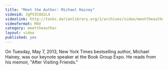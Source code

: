 ```yaml
---
title: "Meet the Author: Michael Hainey"
videoid: JgPV3C8d2L4
videolink: http://tonks.darienlibrary.org/1/archives/video/meettheauthor/20130507_michael_hainey.m4v
videoformat: M4V
category: meettheauthor
layout: video
published: yes
---
```


On Tuesday, May 7, 2013, New York Times bestselling author, Michael Hainey, was our keynote speaker at the Book Group Expo. He reads from his memoir, "After Visiting Friends." 